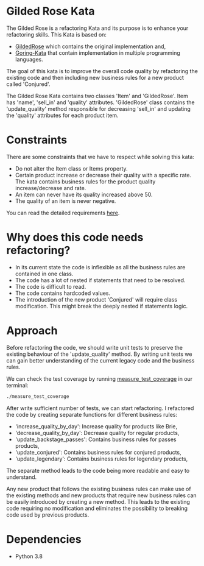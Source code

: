 # Gilded Rose Kata

The Gilded Rose is a refactoring Kata and its purpose is to enhance your refactoring skills.
This Kata is based on: 
* [GildedRose](https://github.com/NotMyself/GildedRose) which contains the original implementation and,
* [Goring-Kata](https://github.com/emilybache/GildedRose-Refactoring-Kata) that contain implementation in multiple programming languages.

The goal of this kata is to improve the overall code quality by refactoring the existing code and then including new business rules for a new product called
'Conjured'.

The Gilded Rose Kata contains two classes 'Item' and 'GildedRose'. Item has 'name', 'sell_in' and 'quality' attributes. 
'GildedRose' class contains the 'update_quality' method responsible for decreasing 'sell_in' and updating the 'quality' attributes for each product item.

# Constraints

There are some constraints that we have to respect while solving this kata:

* Do not alter the Item class or Items property.
* Certain product increase or decrease their quality with a specific rate. The kata contains business rules for the product quality increase/decrease and rate.
* An item can never have its quality increased above 50.
* The quality of an item is never negative.

You can read the detailed requirements [here](requirements.md).

# Why does this code needs refactoring?

* In its current state the code is inflexible as all the business rules are contained in one class.
* The code has a lot of nested if statements that need to be resolved.
* The code is difficult to read.
* The code contains hardcoded values.
* The introduction of the new product 'Conjured' will require class modification. This might break the deeply nested if statements logic.

# Approach

Before refactoring the code, we should write unit tests to preserve the existing behaviour of the 'update_quality' method.
By writing unit tests we can gain better understanding of the current legacy code and the business rules.

We can check the test coverage by running [measure_test_coverage](measure_test_coverage.sh) in our terminal:

```bash
./measure_test_coverage
```

After write sufficient number of tests, we can start refactoring.
I refactored the code by creating separate functions for different business rules: 

* 'increase_quality_by_day': Increase quality for products like Brie,
* 'decrease_quality_by_day': Decrease quality for regular products, 
* 'update_backstage_passes': Contains business rules for passes products, 
* 'update_conjured': Contains business rules for conjured products,
* 'update_legendary': Contains business rules for legendary products,

The separate method leads to the code being more readable and easy to understand.

Any new product that follows the existing business rules can make use of the existing methods and new 
products that require new business rules can be easily introduced by creating a new method. 
This leads to the existing code requiring no modification and eliminates the possibility to breaking code used by previous products.


# Dependencies

* Python 3.8

